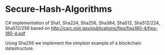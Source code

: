 # Secure-Hash-Algorithms
C# implementation of Sha1, Sha224, Sha256, Sha384, Sha512, Sha512/224, Sha512/256
based on
http://csrc.nist.gov/publications/fips/fips180-4/fips-180-4.pdf

Using Sha256 we implement the simplest example of a blockchain datastructure.

